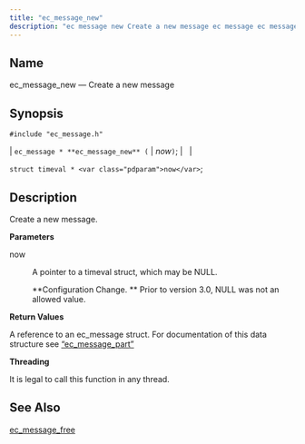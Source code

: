 ```yaml
---
title: "ec_message_new"
description: "ec message new Create a new message ec message ec message new now struct timeval now Create a new message now A pointer to a timeval struct which may be NULL Configuration Change Prior to version 3 0 NULL was not an allowed value A reference to an ec message..."
---
```


<a name="apis.ec_message_new"></a> 
## Name

ec_message_new — Create a new message

## Synopsis

`#include "ec_message.h"`

| `ec_message * **ec_message_new** (` | <var class="pdparam">now</var>`)`; |   |

`struct timeval * <var class="pdparam">now</var>`;<a name="idp56073856"></a> 
## Description

Create a new message.

**<a name="idp56075056"></a> Parameters**

<dl class="variablelist">

<dt>now</dt>

<dd>

A pointer to a timeval struct, which may be NULL.

**Configuration Change. ** Prior to version 3.0, NULL was not an allowed value.

</dd>

</dl>

**<a name="idp56079488"></a> Return Values**

A reference to an ec_message struct. For documentation of this data structure see [“ec_message_part”](/momentum/3/3-api/structs-ec-message-part)

**<a name="idp56081024"></a> Threading**

It is legal to call this function in any thread.

<a name="idp56082128"></a> 
## See Also

[ec_message_free](/momentum/3/3-api/apis-ec-message-free)